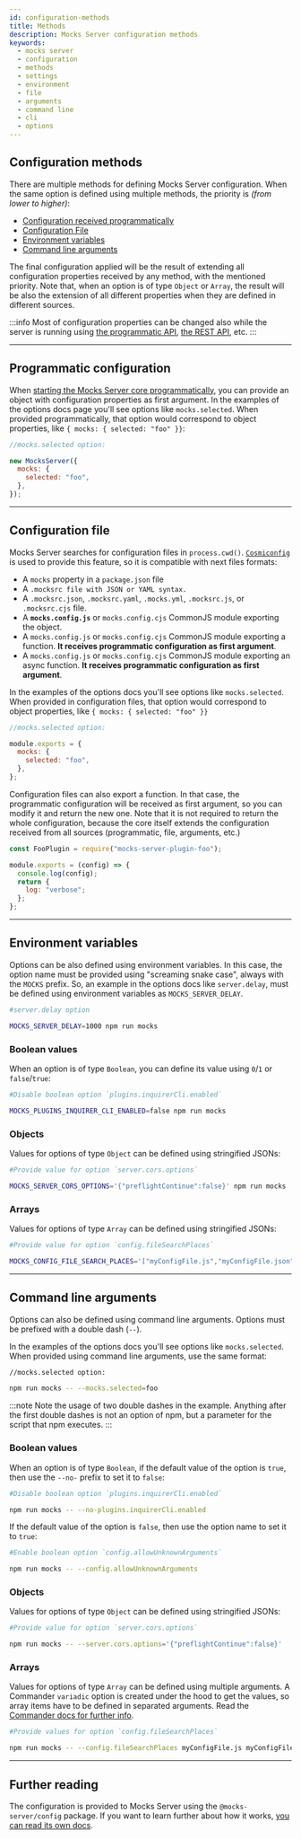 ```yaml
---
id: configuration-methods
title: Methods
description: Mocks Server configuration methods
keywords:
  - mocks server
  - configuration
  - methods
  - settings
  - environment
  - file
  - arguments
  - command line
  - cli
  - options
---
```


## Configuration methods

There are multiple methods for defining Mocks Server configuration. When the same option is defined using multiple methods, the priority is _(from lower to higher)_:

* [Configuration received programmatically](#programmatic-configuration)
* [Configuration File](#configuration-file)
* [Environment variables](#environment-variables)
* [Command line arguments](#command-line-arguments)


The final configuration applied will be the result of extending all configuration properties received by any method, with the mentioned priority. Note that, when an option is of type `Object` or `Array`, the result will be also the extension of all different properties when they are defined in different sources.

:::info
Most of configuration properties can be changed also while the server is running using [the programmatic API](api-mocks-server-api.md), [the REST API](plugins-admin-api.md), etc.
:::

---

## Programmatic configuration

When [starting the Mocks Server core programmatically](api-programmatic-usage.md), you can provide an object with configuration properties as first argument. In the examples of the options docs page you'll see options like `mocks.selected`. When provided programmatically, that option would correspond to object properties, like `{ mocks: { selected: "foo" }}`:

```js
//mocks.selected option:

new MocksServer({
  mocks: {
    selected: "foo",
  },
});
```

---

## Configuration file

Mocks Server searches for configuration files in `process.cwd()`. [`Cosmiconfig`](https://github.com/davidtheclark/cosmiconfig) is used to provide this feature, so it is compatible with next files formats:
  * A `mocks` property in a `package.json` file
  * A `.mocksrc file with JSON or YAML syntax.`
  * A `.mocksrc.json`, `.mocksrc.yaml`, `.mocks.yml`, `.mocksrc.js`, or `.mocksrc.cjs` file.
  * A __`mocks.config.js`__ or `mocks.config.cjs` CommonJS module exporting the object.
  * A `mocks.config.js` or `mocks.config.cjs` CommonJS module exporting a function. __It receives programmatic configuration as first argument__.
  * A `mocks.config.js` or `mocks.config.cjs` CommonJS module exporting an async function. __It receives programmatic configuration as first argument__.

In the examples of the options docs you'll see options like `mocks.selected`. When provided in configuration files, that option would correspond to object properties, like `{ mocks: { selected: "foo" }}`

```js
//mocks.selected option:

module.exports = {
  mocks: {
    selected: "foo",
  },
};
```

Configuration files can also export a function. In that case, the programmatic configuration will be received as first argument, so you can modify it and return the new one. Note that it is not required to return the whole configuration, because the core itself extends the configuration received from all sources (programmatic, file, arguments, etc.)

```js
const FooPlugin = require("mocks-server-plugin-foo");

module.exports = (config) => {
  console.log(config);
  return {
    log: "verbose";
  };
};
```

---

## Environment variables

Options can be also defined using environment variables. In this case, the option name must be provided using "screaming snake case", always with the `MOCKS` prefix. So, an example in the options docs like `server.delay`, must be defined using environment variables as `MOCKS_SERVER_DELAY`.

```sh
#server.delay option

MOCKS_SERVER_DELAY=1000 npm run mocks
```

### Boolean values

When an option is of type `Boolean`, you can define its value using `0`/`1` or `false`/`true`:

```sh
#Disable boolean option `plugins.inquirerCli.enabled`

MOCKS_PLUGINS_INQUIRER_CLI_ENABLED=false npm run mocks
```

### Objects

Values for options of type `Object` can be defined using stringified JSONs: 

```sh
#Provide value for option `server.cors.options`

MOCKS_SERVER_CORS_OPTIONS='{"preflightContinue":false}' npm run mocks
```

### Arrays

Values for options of type `Array` can be defined using stringified JSONs: 

```sh
#Provide value for option `config.fileSearchPlaces`

MOCKS_CONFIG_FILE_SEARCH_PLACES='["myConfigFile.js","myConfigFile.json"]' npm run mocks
```

---

## Command line arguments

Options can also be defined using command line arguments. Options must be prefixed with a double dash (`--`).

In the examples of the options docs you'll see options like `mocks.selected`. When provided using command line arguments, use the same format:

```sh
//mocks.selected option:

npm run mocks -- --mocks.selected=foo
```

:::note
Note the usage of two double dashes in the example. Anything after the first double dashes is not an option of npm, but a parameter for the script that npm executes.
:::

### Boolean values

When an option is of type `Boolean`, if the default value of the option is `true`, then use the `--no-` prefix to set it to `false`:

```sh
#Disable boolean option `plugins.inquirerCli.enabled`

npm run mocks -- --no-plugins.inquirerCli.enabled
```

If the default value of the option is `false`, then use the option name to set it to `true`:

```sh
#Enable boolean option `config.allowUnknownArguments`

npm run mocks -- --config.allowUnknownArguments
```

### Objects

Values for options of type `Object` can be defined using stringified JSONs: 

```sh
#Provide value for option `server.cors.options`

npm run mocks -- --server.cors.options='{"preflightContinue":false}'
```

### Arrays

Values for options of type `Array` can be defined using multiple arguments. A Commander `variadic` option is created under the hood to get the values, so array items have to be defined in separated arguments. Read the [Commander docs for further info](https://github.com/tj/commander.js/#variadic-option).

```sh
#Provide values for option `config.fileSearchPlaces`

npm run mocks -- --config.fileSearchPlaces myConfigFile.js myConfigFile2.js 
```

---

## Further reading

The configuration is provided to Mocks Server using the `@mocks-server/config` package. If you want to learn further about how it works, [you can read its own docs](https://github.com/mocks-server/main/tree/master/packages/config/README.md).
